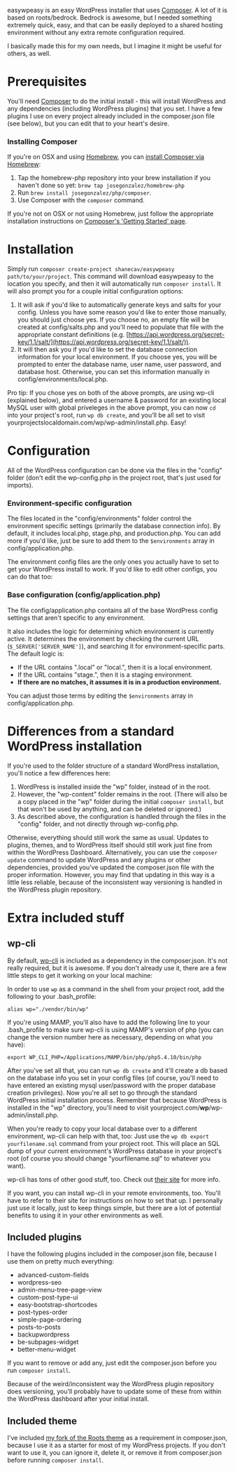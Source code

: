 easywpeasy is an easy WordPress installer that uses [Composer](https://getcomposer.org/). A lot of it is based on roots/bedrock. Bedrock is awesome, but I needed something extremely quick, easy, and that can be easily deployed to a shared hosting environment without any extra remote configuration required.

I basically made this for my own needs, but I imagine it might be useful for others, as well.

# Prerequisites

You'll need [Composer](https://getcomposer.org/) to do the initial install - this will install WordPress and any dependencies (including WordPress plugins) that you set. I have a few plugins I use on every project already included in the composer.json file (see below), but you can edit that to your heart's desire.

### Installing Composer

If you're on OSX and using [Homebrew](http://brew.sh/), you can [install Composer via Homebrew](https://getcomposer.org/doc/00-intro.md#globally-on-osx-via-homebrew-):

1. Tap the homebrew-php repository into your brew installation if you haven't done so yet: `brew tap josegonzalez/homebrew-php`
2. Run `brew install josegonzalez/php/composer`.
3. Use Composer with the `composer` command.

If you're not on OSX or not using Homebrew, just follow the appropriate installation instructions on [Composer's 'Getting Started' page](https://getcomposer.org/doc/00-intro.md).

# Installation

Simply run `composer create-project shanecav/easywpeasy path/to/your/project`. This command will download easywpeasy to the location you specify, and then it will automatically run `composer install`. It will also prompt you for a couple initial configuration options:

1. It will ask if you'd like to automatically generate keys and salts for your config. Unless you have some reason you'd like to enter those manually, you should just choose yes. If you choose no, an empty file will be created at config/salts.php and you'll need to populate that file with the appropriate constant definitions (e.g. [https://api.wordpress.org/secret-key/1.1/salt/](https://api.wordpress.org/secret-key/1.1/salt/)).
2. It will then ask you if you'd like to set the database connection information for your local environment. If you choose yes, you will be prompted to enter the database name, user name, user password, and database host. Otherwise, you can set this information manually in config/environments/local.php.

Pro tip: If you chose yes on both of the above prompts, are using wp-cli (explained below), and entered a username & password for an existing local MySQL user with global priveleges in the above prompt, you can now `cd` into your project's root, run `wp db create`, and you'll be all set to visit yourprojectslocaldomain.com/wp/wp-admin/install.php. Easy!

# Configuration

All of the WordPress configuration can be done via the files in the "config" folder (don't edit the wp-config.php in the project root, that's just used for imports).

### Environment-specific configuration

The files located in the "config/environments" folder control the environment specific settings (primarily the database connection info). By default, it includes local.php, stage.php, and production.php. You can add more if you'd like, just be sure to add them to the `$environments` array in config/application.php.

The environment config files are the only ones you actually have to set to get your WordPress install to work. If you'd like to edit other configs, you can do that too: 

### Base configuration (config/application.php)

The file config/application.php contains all of the base WordPress config settings that aren't specific to any environment.

It also includes the logic for determining which environment is currently active. It determines the environment by checking the current URL (`$_SERVER['SERVER_NAME']`), and searching it for environment-specific parts. The default logic is:

- If the URL contains ".local" or "local.", then it is a local environment.
- If the URL contains "stage.", then it is a staging environment.
- **If there are no matches, it assumes it is in a production environment.**

You can adjust those terms by editing the `$environments` array in config/application.php.

# Differences from a standard WordPress installation

If you're used to the folder structure of a standard WordPress installation, you'll notice a few differences here:

1. WordPress is installed inside the "wp" folder, instead of in the root.
2. However, the "wp-content" folder remains in the root. (There will also be a copy placed in the "wp" folder during the initial `composer install`, but that won't be used by anything, and can be deleted or ignored.)
3. As described above, the configuration is handled through the files in the "config" folder, and not directly through wp-config.php.

Otherwise, everything should still work the same as usual. Updates to plugins, themes, and to WordPress itself should still work just fine from within the WordPress Dashboard. Alternatively, you can use the `composer update` command to update WordPress and any plugins or other dependencies, provided you've updated the composer.json file with the proper information. However, you may find that updating in this way is a little less reliable, because of the inconsistent way versioning is handled in the WordPress plugin repository.

# Extra included stuff

## wp-cli

By default, [wp-cli](http://wp-cli.org/) is included as a dependency in the composer.json. It's not really required, but it is awesome. If you don't already use it, there are a few little steps to get it working on your local machine:

In order to use `wp` as a command in the shell from your project root, add the following to your .bash_profile:

	alias wp="./vendor/bin/wp"

If you're using MAMP, you'll also have to add the following line to your .bash_profile to make sure wp-cli is using MAMP's version of php (you can change the version number here as necessary, depending on what you have):

	export WP_CLI_PHP=/Applications/MAMP/bin/php/php5.4.10/bin/php

After you've set all that, you can run `wp db create` and it'll create a db based on the database info you set in your config files (of course, you'll need to have entered an existing mysql user/password with the proper database creation privileges). Now you're all set to go through the standard WordPress initial installation process. Remember that because WordPress is installed in the "wp" directory, you'll need to visit yourproject.com/**wp**/wp-admin/install.php.

When you're ready to copy your local database over to a different environment, wp-cli can help with that, too: Just use the `wp db export yourfilename.sql` command from your project root. This will place an SQL dump of your current environment's WordPress database in your project's root (of course you should change "yourfilename.sql" to whatever you want).

wp-cli has tons of other good stuff, too. Check out [their site](http://wp-cli.org/) for more info.

If you want, you can install wp-cli in your remote environments, too. You'll have to refer to their site for instructions on how to set that up. I personally just use it locally, just to keep things simple, but there are a lot of potential benefits to using it in your other environments as well.

## Included plugins

I have the following plugins included in the composer.json file, because I use them on pretty much everything:

- advanced-custom-fields
- wordpress-seo
- admin-menu-tree-page-view
- custom-post-type-ui
- easy-bootstrap-shortcodes
- post-types-order
- simple-page-ordering
- posts-to-posts
- backupwordpress
- be-subpages-widget
- better-menu-widget

If you want to remove or add any, just edit the composer.json before you run `composer install`.

Because of the weird/inconsistent way the WordPress plugin repository does versioning, you'll probably have to update some of these from within the WordPress dashboard after your initial install.

## Included theme

I've included [my fork of the Roots theme](https://github.com/shanecav/roots) as a requirement in composer.json, because I use it as a starter for most of my WordPress projects. If you don't want to use it, you can ignore it, delete it, or remove it from composer.json before running `composer install`.